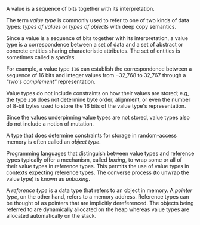 A value is a sequence of bits together with its interpretation.



The term _value type_ is commonly used to refer to one of two kinds of data types: *types of values* or *types of objects* with deep copy semantics.

Since a value is a sequence of bits together with its interpretation, a value type is a correspondence between a set of data and a set of abstract or concrete entities sharing characteristic attributes. The set of entities is sometimes called a _species_.

For example, a value type `i16` can establish the correspondence between a sequence of 16 bits and integer values from −32,768 to 32,767 through a _"two's complement"_ representation.

Value types do not include constraints on how their values are stored; e.g, the type `i16` does not determine byte order, alignment, or even the number of 8-bit bytes used to store the 16 bits of the value type's representation.

Since the values underpinning value types are not stored, value types also do not include a notion of mutation.

A type that does determine constraints for storage in random-access memory is often called an *object type*.

Programming languages that distinguish between value types and reference types typically offer a mechanism, called *boxing*, to wrap some or all of their value types in reference types. This permits the use of value types in contexts expecting reference types. The converse process (to unwrap the value type) is known as *unboxing*.

A *reference type* is a data type that refers to an object in memory. A *pointer type*, on the other hand, refers to a memory address. Reference types can be thought of as pointers that are implicitly dereferenced. The objects being referred to are dynamically allocated on the heap whereas value types are allocated automatically on the stack.

